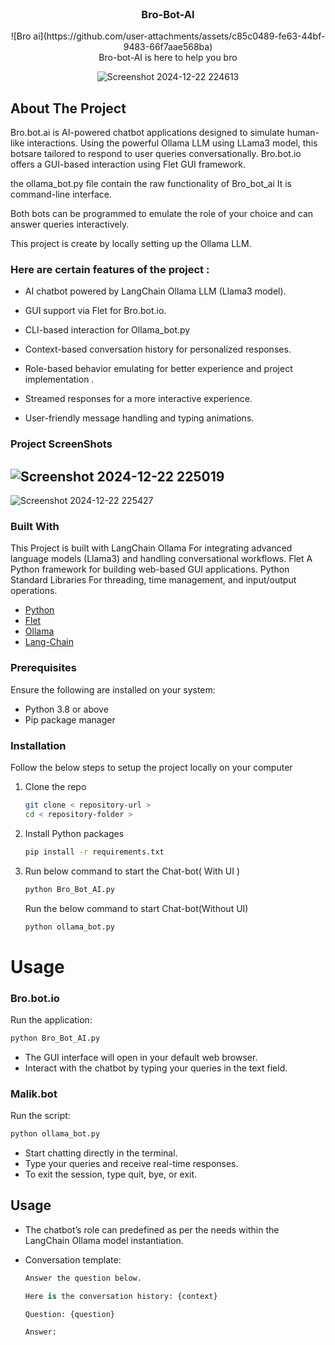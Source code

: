 <br/>
<div align="center">
<h3 align="center">Bro-Bot-AI</h3>
<p align="center">
<div width="80" height="80">
![Bro ai](https://github.com/user-attachments/assets/c85c0489-fe63-44bf-9483-66f7aae568ba)

</div>
Bro-bot-AI is here to help you bro

![Screenshot 2024-12-22 224613](https://github.com/user-attachments/assets/d18aa2d3-d1c2-42d4-9cb9-0a3c50eed5d9)
 

</p>
</div>

## About The Project

Bro.bot.ai is AI-powered chatbot applications designed to simulate human-like interactions. Using the powerful Ollama LLM using LLama3 model, this botsare tailored to respond to user queries conversationally. Bro.bot.io offers a GUI-based interaction using Flet GUI framework.

the ollama_bot.py file contain the raw functionality of Bro_bot_ai It is command-line interface. 

Both bots can be programmed to emulate the role of your choice and can answer queries interactively.

This project is create by locally setting up the Ollama LLM.

### Here are certain features of the project :

- AI chatbot powered by LangChain Ollama LLM (Llama3 model).

-  GUI support via Flet for Bro.bot.io.

-  CLI-based interaction for Ollama_bot.py

- Context-based conversation history for personalized responses.

- Role-based behavior emulating for better experience and project implementation .

- Streamed responses for a more interactive experience.
- User-friendly message handling and typing animations.

### Project ScreenShots
  ![Screenshot 2024-12-22 225019](https://github.com/user-attachments/assets/adec022e-720b-49b9-9899-8d4754ab8460)
  -------
  ![Screenshot 2024-12-22 225427](https://github.com/user-attachments/assets/f2cc9a7c-c2a3-4453-aa5d-f64421cc6002)

### Built With

This Project is built with LangChain Ollama For integrating advanced language models (Llama3) and handling conversational workflows.
Flet A Python framework for building web-based GUI applications. 
Python Standard Libraries For threading, time management, and input/output operations.

- [Python](https://python.org)
- [Flet](https://flet.dev)
- [Ollama ](https://ollama.com)
- [Lang-Chain](https://www.langchain.com)
### Prerequisites

Ensure the following are installed on your system:

 - Python 3.8 or above
- Pip package manager
  
### Installation

Follow the below steps to setup the project locally on your computer

1. Clone the repo
   ```sh
   git clone < repository-url >
   cd < repository-folder >
   ```
2. Install Python packages
   ```sh
   pip install -r requirements.txt
   ```
3. Run below command to start the Chat-bot( With UI )
   ```sh
   python Bro_Bot_AI.py
   ```
    Run the below command to start Chat-bot(Without UI)
   ```sh
   python ollama_bot.py
   ```


# Usage

### Bro.bot.io 
Run the application:

   ```bash
   python Bro_Bot_AI.py
   ```
- The GUI interface will open in your default web browser.
- Interact with the chatbot by typing your queries in the text field.


### Malik.bot
Run the script:
   ```sh 
python ollama_bot.py
   ```
- Start chatting directly in the terminal. 
- Type your queries and receive real-time responses.
- To exit the session, type quit, bye, or exit.

## Usage

- The chatbot’s role can predefined as per the needs within the LangChain Ollama model instantiation.

- Conversation template:
   ```Python 
   Answer the question below.

   Here is the conversation history: {context}

  Question: {question}

  Answer:
  ```
